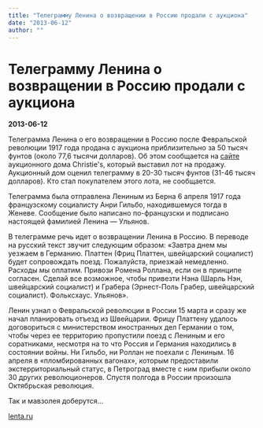 ```yaml
---
title: "Телеграмму Ленина о возвращении в Россию продали с аукциона"
date: "2013-06-12"
author: ""
---
```


# Телеграмму Ленина о возвращении в Россию продали с аукциона

**2013-06-12** 

Телеграмма Ленина о его возвращении в Россию после Февральской революции 1917 года продана с аукциона приблизительно за 50 тысяч фунтов (около 77,6 тысячи долларов). Об этом сообщается на [сайте](http://www.christies.com/lotfinder/books-manuscripts/lenin-vladimir-ilyich-telegram-addressed-5685620-details.aspx?from=searchresults&intObjectID=5685620&sid=921312aa-f3d1-4029-8cee-a76d80b7fbca) аукционного дома Christie's, который выставил лот на продажу. Аукционный дом оценил телеграмму в 20-30 тысяч фунтов (31-46 тысяч долларов). Кто стал покупателем этого лота, не сообщается.

Телеграмма была отправлена Лениным из Берна 6 апреля 1917 года французскому социалисту Анри Гильбо, находившемуся тогда в Женеве. Сообщение было написано по-французски и подписано настоящей фамилией Ленина — Ульянов.

В телеграмме речь идет о возвращении Ленина в Россию. В переводе на русский текст звучит следующим образом: «Завтра днем мы уезжаем в Германию. Платтен (Фриц Платтен, швейцарский социалист) будет сопровождать поезд. Пожалуйста, приезжай немедленно. Расходы мы оплатим. Привози Ромена Роллана, если он в принципе согласен. Сделай все возможное, чтобы привезти Нэна (Шарль Нэн, швейцарский социалист) и Грабера (Эрнест-Поль Грабер, швейцарский социалист). Фольксхаус. Ульянов».

Ленин узнал о Февральской революции в России 15 марта и сразу же начал планировать отъезд из Швейцарии. Фрицу Платтену удалось договориться с министерством иностранных дел Германии о том, чтобы через ее территорию пропустили поезд с Лениным и его соратниками, несмотря на то что Россия и Германия находились в состоянии войны. Ни Гильбо, ни Роллан не поехали с Лениным. 16 апреля в «пломбированных вагонах», которым предоставили экстерриториальный статус, в Петроград вместе с ним прибыли около 30 других революционеров. Спустя полгода в России произошла Октябрьская революция.

Так и мавзолея доберутся...

[lenta.ru](http://lenta.ru/)